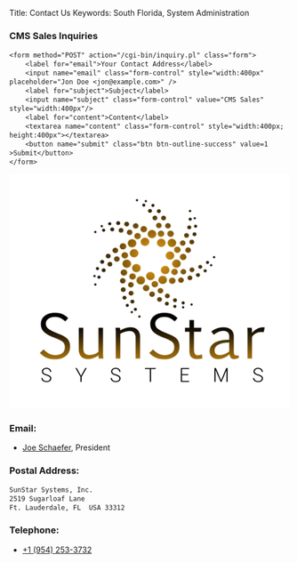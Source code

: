 Title: Contact Us
Keywords: South Florida, System Administration

<div class="float-lg-right">
	<h3>CMS Sales Inquiries</h3>

	<form method="POST" action="/cgi-bin/inquiry.pl" class="form">
		<label for="email">Your Contact Address</label>
		<input name="email" class="form-control" style="width:400px" placeholder="Jon Doe <jon@example.com>" />
		<label for="subject">Subject</label>
		<input name="subject" class="form-control" value="CMS Sales"  style="width:400px"/>
		<label for="content">Content</label>
		<textarea name="content" class="form-control" style="width:400px; height:400px"></textarea>
		<button name="submit" class="btn btn-outline-success" value=1 >Submit</button>
	</form>
</div>

![SunStar Systems](images/sunstarlogowhole.png)

### Email:

- [Joe Schaefer](mailto://joe@sunstarsys.com), President

### Postal Address:

    SunStar Systems, Inc.
    2519 Sugarloaf Lane
    Ft. Lauderdale, FL  USA 33312

### Telephone:

- [+1 (954) 253-3732](tel://1.954.253.3732/)
